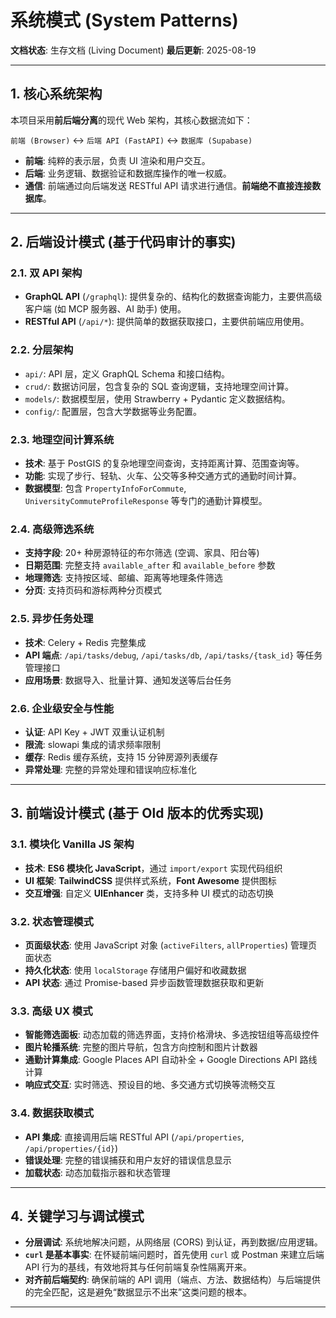 # 系统模式 (System Patterns)

**文档状态**: 生存文档 (Living Document)
**最后更新**: 2025-08-19

---

## 1. 核心系统架构

本项目采用**前后端分离**的现代 Web 架构，其核心数据流如下：

`前端 (Browser)` ↔️ `后端 API (FastAPI)` ↔️ `数据库 (Supabase)`

- **前端**: 纯粹的表示层，负责 UI 渲染和用户交互。
- **后端**: 业务逻辑、数据验证和数据库操作的唯一权威。
- **通信**: 前端通过向后端发送 RESTful API 请求进行通信。**前端绝不直接连接数据库**。

---

## 2. 后端设计模式 (基于代码审计的事实)

### 2.1. 双 API 架构
- **GraphQL API** (`/graphql`): 提供复杂的、结构化的数据查询能力，主要供高级客户端 (如 MCP 服务器、AI 助手) 使用。
- **RESTful API** (`/api/*`): 提供简单的数据获取接口，主要供前端应用使用。

### 2.2. 分层架构
- `api/`: API 层，定义 GraphQL Schema 和接口结构。
- `crud/`: 数据访问层，包含复杂的 SQL 查询逻辑，支持地理空间计算。
- `models/`: 数据模型层，使用 Strawberry + Pydantic 定义数据结构。
- `config/`: 配置层，包含大学数据等业务配置。

### 2.3. 地理空间计算系统
- **技术**: 基于 PostGIS 的复杂地理空间查询，支持距离计算、范围查询等。
- **功能**: 实现了步行、轻轨、火车、公交等多种交通方式的通勤时间计算。
- **数据模型**: 包含 `PropertyInfoForCommute`, `UniversityCommuteProfileResponse` 等专门的通勤计算模型。

### 2.4. 高级筛选系统
- **支持字段**: 20+ 种房源特征的布尔筛选 (空调、家具、阳台等)
- **日期范围**: 完整支持 `available_after` 和 `available_before` 参数
- **地理筛选**: 支持按区域、邮编、距离等地理条件筛选
- **分页**: 支持页码和游标两种分页模式

### 2.5. 异步任务处理
- **技术**: Celery + Redis 完整集成
- **API 端点**: `/api/tasks/debug`, `/api/tasks/db`, `/api/tasks/{task_id}` 等任务管理接口
- **应用场景**: 数据导入、批量计算、通知发送等后台任务

### 2.6. 企业级安全与性能
- **认证**: API Key + JWT 双重认证机制
- **限流**: slowapi 集成的请求频率限制
- **缓存**: Redis 缓存系统，支持 15 分钟房源列表缓存
- **异常处理**: 完整的异常处理和错误响应标准化

---

## 3. 前端设计模式 (基于 Old 版本的优秀实现)

### 3.1. 模块化 Vanilla JS 架构
- **技术**: **ES6 模块化 JavaScript**，通过 `import/export` 实现代码组织
- **UI 框架**: **TailwindCSS** 提供样式系统，**Font Awesome** 提供图标
- **交互增强**: 自定义 **UIEnhancer** 类，支持多种 UI 模式的动态切换

### 3.2. 状态管理模式
- **页面级状态**: 使用 JavaScript 对象 (`activeFilters`, `allProperties`) 管理页面状态
- **持久化状态**: 使用 `localStorage` 存储用户偏好和收藏数据
- **API 状态**: 通过 Promise-based 异步函数管理数据获取和更新

### 3.3. 高级 UX 模式
- **智能筛选面板**: 动态加载的筛选界面，支持价格滑块、多选按钮组等高级控件
- **图片轮播系统**: 完整的图片导航，包含方向控制和图片计数器
- **通勤计算集成**: Google Places API 自动补全 + Google Directions API 路线计算
- **响应式交互**: 实时筛选、预设目的地、多交通方式切换等流畅交互

### 3.4. 数据获取模式
- **API 集成**: 直接调用后端 RESTful API (`/api/properties`, `/api/properties/{id}`)
- **错误处理**: 完整的错误捕获和用户友好的错误信息显示
- **加载状态**: 动态加载指示器和状态管理

---

## 4. 关键学习与调试模式

- **分层调试**: 系统地解决问题，从网络层 (CORS) 到认证，再到数据/应用逻辑。
- **`curl` 是基本事实**: 在怀疑前端问题时，首先使用 `curl` 或 Postman 来建立后端 API 行为的基线，有效地将其与任何前端复杂性隔离开来。
- **对齐前后端契约**: 确保前端的 API 调用（端点、方法、数据结构）与后端提供的完全匹配，这是避免“数据显示不出来”这类问题的根本。

---
